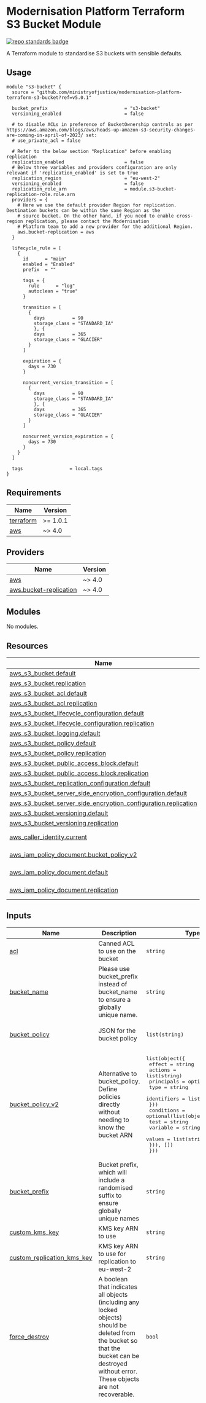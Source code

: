 # Modernisation Platform Terraform S3 Bucket Module

[![repo standards badge](https://img.shields.io/badge/dynamic/json?color=blue&style=for-the-badge&logo=github&label=MoJ%20Compliant&query=%24.result&url=https%3A%2F%2Foperations-engineering-reports.cloud-platform.service.justice.gov.uk%2Fapi%2Fv1%2Fcompliant_public_repositories%2Fmodernisation-platform-terraform-s3-bucket
)](https://operations-engineering-reports.cloud-platform.service.justice.gov.uk/public-github-repositories.html#modernisation-platform-terraform-s3-bucket
 "Link to report")

A Terraform module to standardise S3 buckets with sensible defaults.

## Usage

```
module "s3-bucket" {
  source = "github.com/ministryofjustice/modernisation-platform-terraform-s3-bucket?ref=v5.0.1"

  bucket_prefix                            = "s3-bucket"
  versioning_enabled                       = false

  # to disable ACLs in preference of BucketOwnership controls as per https://aws.amazon.com/blogs/aws/heads-up-amazon-s3-security-changes-are-coming-in-april-of-2023/ set:
  # use_private_acl = false

  # Refer to the below section "Replication" before enabling replication
  replication_enabled                      = false
  # Below three variables and providers configuration are only relevant if 'replication_enabled' is set to true
  replication_region                       = "eu-west-2"
  versioning_enabled                       = false
  replication_role_arn                     = module.s3-bucket-replication-role.role.arn
  providers = {
    # Here we use the default provider Region for replication. Destination buckets can be within the same Region as the
    # source bucket. On the other hand, if you need to enable cross-region replication, please contact the Modernisation
    # Platform team to add a new provider for the additional Region.
    aws.bucket-replication = aws
  }

  lifecycle_rule = [
    {
      id      = "main"
      enabled = "Enabled"
      prefix  = ""

      tags = {
        rule      = "log"
        autoclean = "true"
      }

      transition = [
        {
          days          = 90
          storage_class = "STANDARD_IA"
          }, {
          days          = 365
          storage_class = "GLACIER"
        }
      ]

      expiration = {
        days = 730
      }

      noncurrent_version_transition = [
        {
          days          = 90
          storage_class = "STANDARD_IA"
          }, {
          days          = 365
          storage_class = "GLACIER"
        }
      ]

      noncurrent_version_expiration = {
        days = 730
      }
    }
  ]

  tags                 = local.tags
}
```

<!-- BEGIN_TF_DOCS -->
## Requirements

| Name                                                                      | Version  |
| ------------------------------------------------------------------------- | -------- |
| <a name="requirement_terraform"></a> [terraform](#requirement\_terraform) | >= 1.0.1 |
| <a name="requirement_aws"></a> [aws](#requirement\_aws)                   | ~> 4.0   |

## Providers

| Name                                                                                                       | Version |
| ---------------------------------------------------------------------------------------------------------- | ------- |
| <a name="provider_aws"></a> [aws](#provider\_aws)                                                          | ~> 4.0  |
| <a name="provider_aws.bucket-replication"></a> [aws.bucket-replication](#provider\_aws.bucket-replication) | ~> 4.0  |

## Modules

No modules.

## Resources

| Name                                                                                                                                                                                         | Type        |
| -------------------------------------------------------------------------------------------------------------------------------------------------------------------------------------------- | ----------- |
| [aws_s3_bucket.default](https://registry.terraform.io/providers/hashicorp/aws/latest/docs/resources/s3_bucket)                                                                               | resource    |
| [aws_s3_bucket.replication](https://registry.terraform.io/providers/hashicorp/aws/latest/docs/resources/s3_bucket)                                                                           | resource    |
| [aws_s3_bucket_acl.default](https://registry.terraform.io/providers/hashicorp/aws/latest/docs/resources/s3_bucket_acl)                                                                       | resource    |
| [aws_s3_bucket_acl.replication](https://registry.terraform.io/providers/hashicorp/aws/latest/docs/resources/s3_bucket_acl)                                                                   | resource    |
| [aws_s3_bucket_lifecycle_configuration.default](https://registry.terraform.io/providers/hashicorp/aws/latest/docs/resources/s3_bucket_lifecycle_configuration)                               | resource    |
| [aws_s3_bucket_lifecycle_configuration.replication](https://registry.terraform.io/providers/hashicorp/aws/latest/docs/resources/s3_bucket_lifecycle_configuration)                           | resource    |
| [aws_s3_bucket_logging.default](https://registry.terraform.io/providers/hashicorp/aws/latest/docs/resources/s3_bucket_logging)                                                               | resource    |
| [aws_s3_bucket_policy.default](https://registry.terraform.io/providers/hashicorp/aws/latest/docs/resources/s3_bucket_policy)                                                                 | resource    |
| [aws_s3_bucket_policy.replication](https://registry.terraform.io/providers/hashicorp/aws/latest/docs/resources/s3_bucket_policy)                                                             | resource    |
| [aws_s3_bucket_public_access_block.default](https://registry.terraform.io/providers/hashicorp/aws/latest/docs/resources/s3_bucket_public_access_block)                                       | resource    |
| [aws_s3_bucket_public_access_block.replication](https://registry.terraform.io/providers/hashicorp/aws/latest/docs/resources/s3_bucket_public_access_block)                                   | resource    |
| [aws_s3_bucket_replication_configuration.default](https://registry.terraform.io/providers/hashicorp/aws/latest/docs/resources/s3_bucket_replication_configuration)                           | resource    |
| [aws_s3_bucket_server_side_encryption_configuration.default](https://registry.terraform.io/providers/hashicorp/aws/latest/docs/resources/s3_bucket_server_side_encryption_configuration)     | resource    |
| [aws_s3_bucket_server_side_encryption_configuration.replication](https://registry.terraform.io/providers/hashicorp/aws/latest/docs/resources/s3_bucket_server_side_encryption_configuration) | resource    |
| [aws_s3_bucket_versioning.default](https://registry.terraform.io/providers/hashicorp/aws/latest/docs/resources/s3_bucket_versioning)                                                         | resource    |
| [aws_s3_bucket_versioning.replication](https://registry.terraform.io/providers/hashicorp/aws/latest/docs/resources/s3_bucket_versioning)                                                     | resource    |
| [aws_caller_identity.current](https://registry.terraform.io/providers/hashicorp/aws/latest/docs/data-sources/caller_identity)                                                                | data source |
| [aws_iam_policy_document.bucket_policy_v2](https://registry.terraform.io/providers/hashicorp/aws/latest/docs/data-sources/iam_policy_document)                                               | data source |
| [aws_iam_policy_document.default](https://registry.terraform.io/providers/hashicorp/aws/latest/docs/data-sources/iam_policy_document)                                                        | data source |
| [aws_iam_policy_document.replication](https://registry.terraform.io/providers/hashicorp/aws/latest/docs/data-sources/iam_policy_document)                                                    | data source |

## Inputs

| Name                                                                                                                   | Description                                                                                                                                                                                 | Type                                                                                                                                                                                                                                                                                                                                                         | Default                                                                                                                                                                                                                                                                                                                                                                                                                                                                                                                                                                                                                                                                                                                                                           | Required |
| ---------------------------------------------------------------------------------------------------------------------- | ------------------------------------------------------------------------------------------------------------------------------------------------------------------------------------------- | ------------------------------------------------------------------------------------------------------------------------------------------------------------------------------------------------------------------------------------------------------------------------------------------------------------------------------------------------------------ | ----------------------------------------------------------------------------------------------------------------------------------------------------------------------------------------------------------------------------------------------------------------------------------------------------------------------------------------------------------------------------------------------------------------------------------------------------------------------------------------------------------------------------------------------------------------------------------------------------------------------------------------------------------------------------------------------------------------------------------------------------------------- | :------: |
| <a name="input_acl"></a> [acl](#input\_acl)                                                                            | Canned ACL to use on the bucket                                                                                                                                                             | `string`                                                                                                                                                                                                                                                                                                                                                     | `"private"`                                                                                                                                                                                                                                                                                                                                                                                                                                                                                                                                                                                                                                                                                                                                                       |    no    |
| <a name="input_bucket_name"></a> [bucket\_name](#input\_bucket\_name)                                                  | Please use bucket\_prefix instead of bucket\_name to ensure a globally unique name.                                                                                                         | `string`                                                                                                                                                                                                                                                                                                                                                     | `null`                                                                                                                                                                                                                                                                                                                                                                                                                                                                                                                                                                                                                                                                                                                                                            |    no    |
| <a name="input_bucket_policy"></a> [bucket\_policy](#input\_bucket\_policy)                                            | JSON for the bucket policy                                                                                                                                                                  | `list(string)`                                                                                                                                                                                                                                                                                                                                               | <pre>[<br>  "{}"<br>]</pre>                                                                                                                                                                                                                                                                                                                                                                                                                                                                                                                                                                                                                                                                                                                                       |    no    |
| <a name="input_bucket_policy_v2"></a> [bucket\_policy\_v2](#input\_bucket\_policy\_v2)                                 | Alternative to bucket\_policy.  Define policies directly without needing to know the bucket ARN                                                                                             | <pre>list(object({<br>    effect  = string<br>    actions = list(string)<br>    principals = optional(object({<br>      type        = string<br>      identifiers = list(string)<br>    }))<br>    conditions = optional(list(object({<br>      test     = string<br>      variable = string<br>      values   = list(string)<br>    })), [])<br>  }))</pre> | `[]`                                                                                                                                                                                                                                                                                                                                                                                                                                                                                                                                                                                                                                                                                                                                                              |    no    |
| <a name="input_bucket_prefix"></a> [bucket\_prefix](#input\_bucket\_prefix)                                            | Bucket prefix, which will include a randomised suffix to ensure globally unique names                                                                                                       | `string`                                                                                                                                                                                                                                                                                                                                                     | `null`                                                                                                                                                                                                                                                                                                                                                                                                                                                                                                                                                                                                                                                                                                                                                            |    no    |
| <a name="input_custom_kms_key"></a> [custom\_kms\_key](#input\_custom\_kms\_key)                                       | KMS key ARN to use                                                                                                                                                                          | `string`                                                                                                                                                                                                                                                                                                                                                     | `""`                                                                                                                                                                                                                                                                                                                                                                                                                                                                                                                                                                                                                                                                                                                                                              |    no    |
| <a name="input_custom_replication_kms_key"></a> [custom\_replication\_kms\_key](#input\_custom\_replication\_kms\_key) | KMS key ARN to use for replication to eu-west-2                                                                                                                                             | `string`                                                                                                                                                                                                                                                                                                                                                     | `""`                                                                                                                                                                                                                                                                                                                                                                                                                                                                                                                                                                                                                                                                                                                                                              |    no    |
| <a name="input_force_destroy"></a> [force\_destroy](#input\_force\_destroy)                                            | A boolean that indicates all objects (including any locked objects) should be deleted from the bucket so that the bucket can be destroyed without error. These objects are not recoverable. | `bool`                                                                                                                                                                                                                                                                                                                                                       | `false`                                                                                                                                                                                                                                                                                                                                                                                                                                                                                                                                                                                                                                                                                                                                                           |    no    |
| <a name="input_lifecycle_rule"></a> [lifecycle\_rule](#input\_lifecycle\_rule)                                         | List of maps containing configuration of object lifecycle management.                                                                                                                       | `any`                                                                                                                                                                                                                                                                                                                                                        | <pre>[<br>  {<br>    "enabled": "Enabled",<br>    "expiration": {<br>      "days": 730<br>    },<br>    "id": "main",<br>    "noncurrent_version_expiration": {<br>      "days": 730<br>    },<br>    "noncurrent_version_transition": [<br>      {<br>        "days": 90,<br>        "storage_class": "STANDARD_IA"<br>      },<br>      {<br>        "days": 365,<br>        "storage_class": "GLACIER"<br>      }<br>    ],<br>    "prefix": "",<br>    "tags": {<br>      "autoclean": "true",<br>      "rule": "log"<br>    },<br>    "transition": [<br>      {<br>        "days": 90,<br>        "storage_class": "STANDARD_IA"<br>      },<br>      {<br>        "days": 365,<br>        "storage_class": "GLACIER"<br>      }<br>    ]<br>  }<br>]</pre> |    no    |
| <a name="input_log_bucket"></a> [log\_bucket](#input\_log\_bucket)                                                     | Bucket for server access logging, if applicable                                                                                                                                             | `string`                                                                                                                                                                                                                                                                                                                                                     | `""`                                                                                                                                                                                                                                                                                                                                                                                                                                                                                                                                                                                                                                                                                                                                                              |    no    |
| <a name="input_log_prefix"></a> [log\_prefix](#input\_log\_prefix)                                                     | Prefix to use for server access logging, if applicable                                                                                                                                      | `string`                                                                                                                                                                                                                                                                                                                                                     | `""`                                                                                                                                                                                                                                                                                                                                                                                                                                                                                                                                                                                                                                                                                                                                                              |    no    |
| <a name="input_replication_enabled"></a> [replication\_enabled](#input\_replication\_enabled)                          | Activate S3 bucket replication                                                                                                                                                              | `bool`                                                                                                                                                                                                                                                                                                                                                       | `false`                                                                                                                                                                                                                                                                                                                                                                                                                                                                                                                                                                                                                                                                                                                                                           |    no    |
| <a name="input_replication_region"></a> [replication\_region](#input\_replication\_region)                             | Region to create S3 replication bucket                                                                                                                                                      | `string`                                                                                                                                                                                                                                                                                                                                                     | `"eu-west-2"`                                                                                                                                                                                                                                                                                                                                                                                                                                                                                                                                                                                                                                                                                                                                                     |    no    |
| <a name="input_replication_role_arn"></a> [replication\_role\_arn](#input\_replication\_role\_arn)                     | Role ARN to access S3 and replicate objects                                                                                                                                                 | `string`                                                                                                                                                                                                                                                                                                                                                     | `""`                                                                                                                                                                                                                                                                                                                                                                                                                                                                                                                                                                                                                                                                                                                                                              |    no    |
| <a name="input_sse_algorithm"></a> [sse\_algorithm](#input\_sse\_algorithm)                                            | The server-side encryption algorithm to use                                                                                                                                                 | `string`                                                                                                                                                                                                                                                                                                                                                     | `"aws:kms"`                                                                                                                                                                                                                                                                                                                                                                                                                                                                                                                                                                                                                                                                                                                                                       |    no    |
| <a name="input_tags"></a> [tags](#input\_tags)                                                                         | Tags to apply to resources, where applicable                                                                                                                                                | `map(any)`                                                                                                                                                                                                                                                                                                                                                   | n/a                                                                                                                                                                                                                                                                                                                                                                                                                                                                                                                                                                                                                                                                                                                                                               |   yes    |
| <a name="input_versioning_enabled"></a> [versioning\_enabled](#input\_versioning\_enabled)                             | Activate S3 bucket versioning                                                                                                                                                               | `bool`                                                                                                                                                                                                                                                                                                                                                       | `true`                                                                                                                                                                                                                                                                                                                                                                                                                                                                                                                                                                                                                                                                                                                                                            |    no    |

## Outputs

| Name                                                                                                                              | Description                                         |
| --------------------------------------------------------------------------------------------------------------------------------- | --------------------------------------------------- |
| <a name="output_bucket"></a> [bucket](#output\_bucket)                                                                            | Direct aws\_s3\_bucket resource with all attributes |
| <a name="output_bucket_server_side_encryption"></a> [bucket\_server\_side\_encryption](#output\_bucket\_server\_side\_encryption) | Bucket server-side encryption configuration         |
<!-- END_TF_DOCS -->

## Upgrading from versions below 6.0.0

Version 6.0.0 of this module uses the Hashicorp AWS Provider 4.0 as a minimum.
AWS Provider 4.0 introduces some significant changes to the `s3_bucket` resources as documented [here](https://registry.terraform.io/providers/hashicorp/aws/latest/docs/guides/version-4-upgrade).

We have worked to make the change as seamless to your code as possible, but you should expect to update your value for
`Status` from a boolean value of `true | false` to a string value of `Enabled | Disabled`.

## Bucket policies

Regardless of whether a custom bucket policy is set as part of this module, we will always include policy `statement` to require the use of SecureTransport (SSL) for every action on and every resource within the bucket.

## Replication

If replication is enabled then:

- 'custom_replication_kms_key' variable is required, this key must allow access for S3
- 'versioning_enabled' variable must be set to enabled
- 'replication_role_arn' variable must be set to relevant arn for iam role

There are two ways to create the IAM role for replication:

- use the [modernisation-platform-terraform-s3-bucket-replication-role](https://github.com/ministryofjustice/modernisation-platform-terraform-s3-bucket-replication-role) to configure a role based on bucket ARNs
- create one yourself, by following the [Setting up permissions for replication](https://docs.aws.amazon.com/AmazonS3/latest/dev/setting-repl-config-perm-overview.html) guide on AWS

## Outputs

See the [aws_s3_bucket](https://registry.terraform.io/providers/hashicorp/aws/latest/docs/resources/s3_bucket#attributes-reference) attributes reference. This module outputs the resource map, i.e. `aws_s3_bucket`, so you can access each attribute from Terraform directly under the `bucket` output, e.g. `module.s3-bucket.bucket.id` for the bucket ID.

## Looking for issues?

If you're looking to raise an issue with this module, please create a new issue in the [Modernisation Platform repository](https://github.com/ministryofjustice/modernisation-platform/issues).

## S3 bucket versioning notes

**S3 is not suitable to store application logs directly but is ok for archived logs**

- S3 is a bad idea for log files, since you cannot append to an object in S3. For every line in the log you'd have to download the file, append it and upload again, or make a new S3 object for every line in the log, which is highly inefficient. User data that doesn't change too often (like only a couple times a day or less) makes sense in S3. Something that changes all the time might make more sense in a database (stored on EBS).
- If you want to send logs directly to S3, you generate log files locally and save them to S3 periodically. For instance rotate your log files every minute and then send the old ones to S3.

**Every version is charged as an individual object**

- Normal Amazon S3 rates apply for every version of an object stored and transferred. Each version of an object is the entire object; it is not just a diff from the previous version. Thus, if you have three versions of an object stored, you are charged for three objects.

**Versioning allows recovering files that are accidentally deleted**

- With versioning you can recover more easily from both unintended user actions and application failures. Versioning-enabled buckets can help you recover objects from accidental deletion or overwrite. For example, if you delete an object, Amazon S3 inserts a delete marker instead of removing the object permanently. If you overwrite an object, it results in a new object version in the bucket. After you version-enable a bucket, it can never return to an unversioned state. But you can suspend versioning on that bucket.

**Versioning requires separate lifecycle management configuration**

- If you have versioning enabled, then in addition to the lifecycle policy for the current version you will need to configure a lifecycle policy for noncurrent versions. Otherwise, older versions will never be moved to cheaper storage and will never be expired/deleted.

**References**

1. [Using versioning in S3 buckets](https://docs.aws.amazon.com/AmazonS3/latest/userguide/Versioning.html)
2. https://serverfault.com/questions/116011/aws-where-should-we-store-images-css-and-log-files-of-the-application
3. https://www.quora.com/What-is-the-best-way-to-send-application-logs-directly-to-S3
4. [How S3 Versioning works](https://docs.aws.amazon.com/AmazonS3/latest/userguide/versioning-workflows.html)
